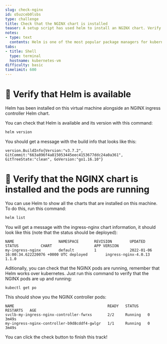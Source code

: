 ```yaml
---
slug: check-nginx
id: o5uzceb0lsbs
type: challenge
title: Check that the NGINX chart is installed
teaser: A setup script has used helm to install an NGINX chart. Verify that it worked!
notes:
- type: text
  contents: Helm is one of the most popular package managers for kubernetes!
tabs:
- title: Shell
  type: terminal
  hostname: kubernetes-vm
difficulty: basic
timelimit: 600
---
```

👀 Verify that Helm is available
==========================

Helm has been installed on this virtual machine alongside an NGINX ingress controller Helm chart.

You can check that Helm is available and its version with this command:

```bash
helm version
```

You should get a message with the build info that looks like this:

```
version.BuildInfo{Version:"v3.7.2", GitCommit:"663a896f4a815053445eec4153677ddc24a0a361", GitTreeState:"clean", GoVersion:"go1.16.10"}
```

👀 Verify that the NGINX chart is installed and the pods are running
==========================

You can use Helm to show all the charts that are installed on this machine. To do this, run this command:

```bash
helm list
```

You will get a message with the ingress-nginx chart information, it should look like this (note that the status should be deployed):

```
NAME                    NAMESPACE       REVISION        UPDATED                                 STATUS          CHART                   APP VERSION
my-ingress-nginx        default         1               2022-01-06 16:00:34.622220076 +0000 UTC deployed        ingress-nginx-4.0.13    1.1.0
```

Aditionally, you can check that the NGINX pods are running, remember that Helm works over kubernetes. Just run this command to verify that the NGINX pods are up and running:

```
kubectl get po
```

This should show you the NGINX controller pods:

```
NAME                                          READY   STATUS    RESTARTS   AGE
svclb-my-ingress-nginx-controller-fwrxs       2/2     Running   0          3m49s
my-ingress-nginx-controller-b9d8cddf4-gwlgr   1/1     Running   0          3m49s
```

You can click the check button to finish this track!

